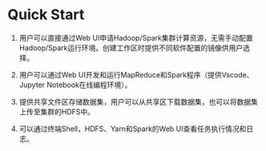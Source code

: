 # Quick Start

1. 用户可以直接通过Web UI申请Hadoop/Spark集群计算资源，无需手动配置Hadoop/Spark运行环境。创建工作区时提供不同软件配置的镜像供用户选择。

2. 用户可以通过Web UI开发和运行MapReduce和Spark程序（提供Vscode、Jupyter Notebook在线编程环境）。

3. 提供共享文件区存储数据集，用户可以从共享区下载数据集，也可以将数据集上传至集群的HDFS中。

4. 可以通过终端Shell，HDFS、Yarn和Spark的Web UI查看任务执行情况和日志。
